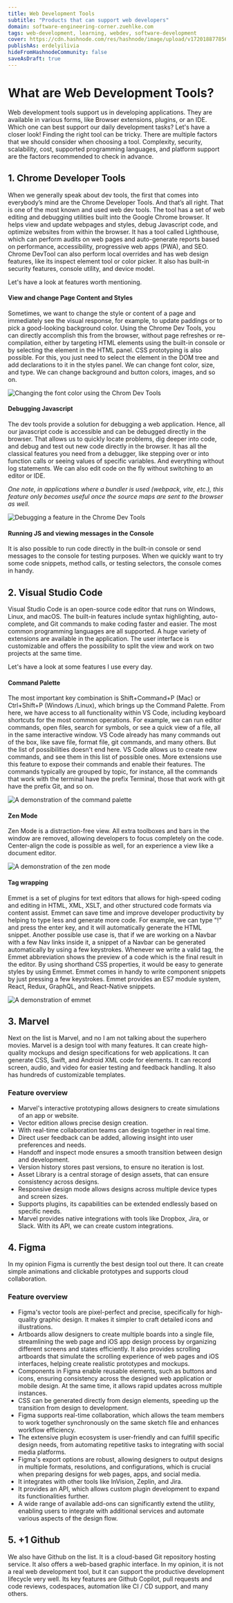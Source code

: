 ```yaml
---
title: Web Development Tools
subtitle: "Products that can support web developers"
domain: software-engineering-corner.zuehlke.com
tags: web-development, learning, webdev, software-development
cover: https://cdn.hashnode.com/res/hashnode/image/upload/v1720188778562/-x_swn6Tg.jpg?auto=format
publishAs: erdelyilivia
hideFromHashnodeCommunity: false
saveAsDraft: true
---
```


# What are Web Development Tools?
Web development tools support us in developing applications. They are available in various forms, like Browser extensions, plugins, or an IDE.
Which one can best support our daily development tasks? Let's have a closer look!
Finding the right tool can be tricky. There are multiple factors that we should consider when choosing a tool.
Complexity, security, scalability, cost, supported programming languages, and platform support are the factors recommended to check in advance.

## 1. Chrome Developer Tools
When we generally speak about dev tools, the first that comes into everybody’s mind are the Chrome Developer Tools.
And that’s all right. That is one of the most known and used web dev tools.
The tool has a set of web editing and debugging utilities built into the Google Chrome browser.
It helps view and update webpages and styles, debug Javascript code, and optimize websites from within the browser.
It has a tool called Lighthouse, which can perform audits on web pages and auto-generate reports based on performance, accessibility, progressive web apps (PWA), and SEO. 
Chrome DevTool can also perform local overrides and has web design features, like its inspect element tool or color picker.
It also has built-in security features, console utility, and device model.

Let's have a look at features worth mentioning.

#### View and change Page Content and Styles
Sometimes, we want to change the style or content of a page and immediately see the visual response, for example, to update paddings or to pick a good-looking background color.
Using the Chrome Dev Tools, you can directly accomplish this from the browser, without page refreshes or re-compilation, either by targeting HTML elements using the built-in console or by selecting the element in the HTML panel.
CSS prototyping is also possible. For this, you just need to select the element in the DOM tree and add declarations to it in the styles panel.
We can change font color, size, and type. We can change background and button colors, images, and so on.

![Changing the font color using the Chrom Dev Tools](https://cdn.hashnode.com/res/hashnode/image/upload/v1721715345327/3Cx53U-QB.gif?auto=format)

#### Debugging Javascript
The dev tools provide a solution for debugging a web application.
Hence, all our javascript code is accessible and can be debugged directly in the browser.
That allows us to quickly locate problems, dig deeper into code, and debug and test out new code directly in the browser.
It has all the classical features you need from a debugger, like stepping over or into function calls or seeing values of specific variables.
And everything without log statements. We can also edit code on the fly without switching to an editor or IDE.

*One note, in applications where a bundler is used (webpack, vite, etc.), this feature only becomes useful once the source maps are sent to the browser as well.*

![Debugging a feature in the Chrome Dev Tools](https://cdn.hashnode.com/res/hashnode/image/upload/v1721716297696/UeNR_oLJp.gif?auto=format)


#### Running JS and viewing messages in the Console
It is also possible to run code directly in the built-in console or send messages to the console for testing purposes.
When we quickly want to try some code snippets, method calls, or testing selectors, the console comes in handy.

## 2. Visual Studio Code
Visual Studio Code is an open-source code editor that runs on Windows, Linux, and macOS.
The built-in features include syntax highlighting, auto-complete, and Git commands to make coding faster and easier.
The most common programming languages are all supported.
A huge variety of extensions are available in the application.
The user interface is customizable and offers the possibility to split the view and work on two projects at the same time.

Let's have a look at some features I use every day.

#### Command Palette
The most important key combination is Shift+Command+P (Mac) or Ctrl+Shift+P (Windows /Linux), which brings up the Command Palette.
From here, we have access to all functionality within VS Code, including keyboard shortcuts for the most common operations.
For example, we can run editor commands, open files, search for symbols, or see a quick view of a file, all in the same interactive window.
VS Code already has many commands out of the box, like save file, format file, git commands, and many others.
But the list of possibilities doesn't end here.
VS Code allows us to create new commands, and see them in this list of possible ones.
More extensions use this feature to expose their commands and enable their features.
The commands typically are grouped by topic, for instance, all the commands that work with the terminal have the prefix Terminal, those that work with git have the prefix Git, and so on.

![A demonstration of the command palette](https://cdn.hashnode.com/res/hashnode/image/upload/v1721716938015/2fBw6qlLJ.gif?auto=format)

#### Zen Mode
Zen Mode is a distraction-free view. All extra toolboxes and bars in the window are removed, allowing developers to focus completely on the code.
Center-align the code is possible as well, for an experience a view like a document editor.

![A demonstration of the zen mode](https://cdn.hashnode.com/res/hashnode/image/upload/v1721717169057/CEiUzo-U3.gif?auto=format)

#### Tag wrapping
Emmet is a set of plugins for text editors that allows for high-speed coding and editing in HTML, XML, XSLT, and other structured code formats via content assist.
Emmet can save time and improve developer productivity by helping to type less and generate more code.
For example, we can type "!" and press the enter key, and it will automatically generate the HTML snippet.
Another possible use case is, that if we are working on a Navbar with a few Nav links inside it, a snippet of a Navbar can be generated automatically by using a few keystrokes.
Whenever we write a valid tag, the Emmet abbreviation shows the preview of a code which is the final result in the editor.
By using shorthand CSS properties, it would be easy to generate styles by using Emmet.
Emmet comes in handy to write component snippets by just pressing a few keystrokes.
Emmet provides an ES7 module system, React, Redux, GraphQL, and React-Native snippets.

![A demonstration of emmet](https://cdn.hashnode.com/res/hashnode/image/upload/v1721717918589/74InOqnYO.gif?auto=format)

## 3. Marvel
Next on the list is Marvel, and no I am not talking about the superhero movies. Marvel is a design tool with many features.
It can create high-quality mockups and design specifications for web applications. It can generate CSS, Swift, and Android XML code for elements.
It can record screen, audio, and video for easier testing and feedback handling. It also has hundreds of customizable templates.

### Feature overview
- Marvel's interactive prototyping allows designers to create simulations of an app or website.
- Vector edition allows precise design creation.
- With real-time collaboration teams can design together in real time.
- Direct user feedback can be added, allowing insight into user preferences and needs.
- Handoff and inspect mode ensures a smooth transition between design and development.
- Version history stores past versions, to ensure no iteration is lost.
- Asset Library is a central storage of design assets, that can ensure consistency across designs.
- Responsive design mode allows designs across multiple device types and screen sizes.
- Supports plugins, its capabilities can be extended endlessly based on specific needs.
- Marvel provides native integrations with tools like Dropbox, Jira, or Slack. With its API, we can create custom integrations.


## 4. Figma
In my opinion Figma is currently the best design tool out there. 
It can create simple animations and clickable prototypes and supports cloud collaboration.

### Feature overview
- Figma's vector tools are pixel-perfect and precise, specifically for high-quality graphic design. It makes it simpler to craft detailed icons and illustrations.
- Artboards allow designers to create multiple boards into a single file, streamlining the web page and iOS app design process by organizing different screens and states efficiently.
  It also provides scrolling artboards that simulate the scrolling experience of web pages and iOS interfaces, helping create realistic prototypes and mockups.
- Components in Figma enable reusable elements, such as buttons and icons, ensuring consistency across the designed web application or mobile design.
  At the same time, it allows rapid updates across multiple instances.
- CSS can be generated directly from design elements, speeding up the transition from design to development.
- Figma supports real-time collaboration, which allows the team members to work together synchronously on the same sketch file and enhances workflow efficiency.
- The extensive plugin ecosystem is user-friendly and can fulfill specific design needs, from automating repetitive tasks to integrating with social media platforms.
- Figma's export options are robust, allowing designers to output designs in multiple formats, resolutions, and configurations, which is crucial when preparing designs for web pages, apps, and social media.
- It integrates with other tools like InVision, Zeplin, and Jira.
- It provides an API, which allows custom plugin development to expand its functionalities further.
- A wide range of available add-ons can significantly extend the utility, enabling users to integrate with additional services and automate various aspects of the design flow.

## 5. +1 Github
We also have Github on the list. It is a cloud-based Git repository hosting service.
It also offers a web-based graphic interface.
In my opinion, it is not a real web development tool, but it can support the productive development lifecycle very well.
Its key features are Github Copilot, pull requests and code reviews, codespaces, automation like CI / CD support, and many others.
